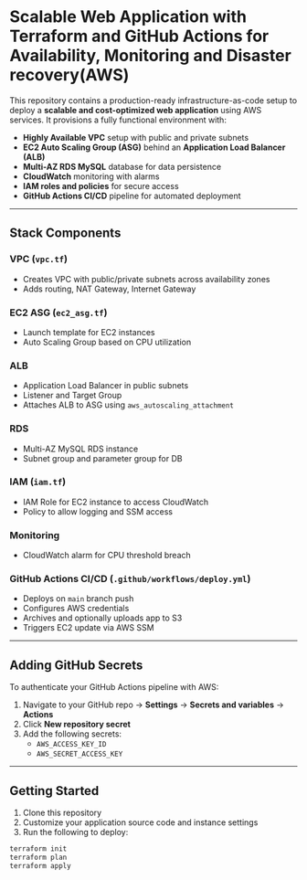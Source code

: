 # Scalable Web Application with Terraform and GitHub Actions for Availability, Monitoring and Disaster recovery(AWS)

This repository contains a production-ready infrastructure-as-code setup to deploy a **scalable and cost-optimized web application** using AWS services. It provisions a fully functional environment with:

- **Highly Available VPC** setup with public and private subnets
- **EC2 Auto Scaling Group (ASG)** behind an **Application Load Balancer (ALB)**
- **Multi-AZ RDS MySQL** database for data persistence
- **CloudWatch** monitoring with alarms
- **IAM roles and policies** for secure access
- **GitHub Actions CI/CD** pipeline for automated deployment

---

## Stack Components

###  VPC (`vpc.tf`)
- Creates VPC with public/private subnets across availability zones
- Adds routing, NAT Gateway, Internet Gateway

###  EC2 ASG (`ec2_asg.tf`)
- Launch template for EC2 instances
- Auto Scaling Group based on CPU utilization

###  ALB 
- Application Load Balancer in public subnets
- Listener and Target Group
- Attaches ALB to ASG using `aws_autoscaling_attachment`

###  RDS 
- Multi-AZ MySQL RDS instance
- Subnet group and parameter group for DB

###  IAM (`iam.tf`)
- IAM Role for EC2 instance to access CloudWatch
- Policy to allow logging and SSM access

###  Monitoring 
- CloudWatch alarm for CPU threshold breach

###  GitHub Actions CI/CD (`.github/workflows/deploy.yml`)
- Deploys on `main` branch push
- Configures AWS credentials
- Archives and optionally uploads app to S3
- Triggers EC2 update via AWS SSM

---

##  Adding GitHub Secrets

To authenticate your GitHub Actions pipeline with AWS:

1. Navigate to your GitHub repo → **Settings** → **Secrets and variables** → **Actions**
2. Click **New repository secret**
3. Add the following secrets:
   - `AWS_ACCESS_KEY_ID`
   - `AWS_SECRET_ACCESS_KEY`

---

##  Getting Started

1. Clone this repository
2. Customize your application source code and instance settings
3. Run the following to deploy:

```bash
terraform init
terraform plan
terraform apply
```
